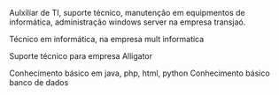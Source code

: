 Aulxiliar de TI, suporte técnico, manutenção em equipmentos de informática, administração windows server na empresa transjaó.

Técnico em informática, na empresa mult informatica

Suporte técnico para empresa Alligator

Conhecimento básico em java, php, html, python
Conhecimento básico banco de dados